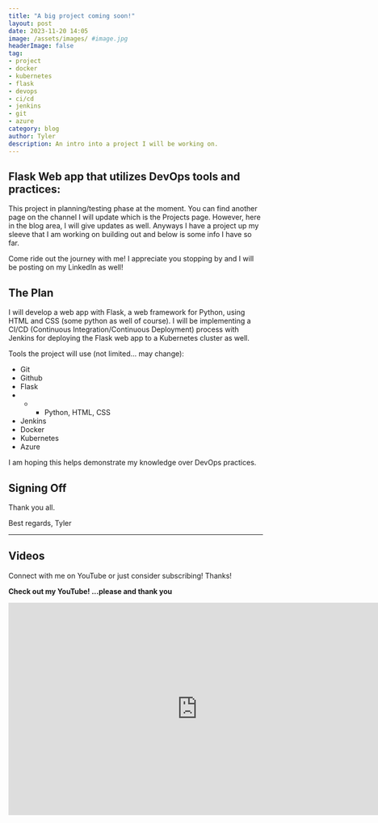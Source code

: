 ```yaml
---
title: "A big project coming soon!"
layout: post
date: 2023-11-20 14:05 
image: /assets/images/ #image.jpg
headerImage: false
tag:
- project
- docker
- kubernetes
- flask
- devops
- ci/cd
- jenkins
- git
- azure
category: blog
author: Tyler
description: An intro into a project I will be working on.
---
```


## Flask Web app that utilizes DevOps tools and practices:

This project in planning/testing phase at the moment. You can find another page on the channel I will update which is the Projects page. However, here in the blog area, I will give updates as well. Anyways I have a project up my sleeve that I am working on building out and below is some info I have so far.

Come ride out the journey with me! I appreciate you stopping by and I will be posting on my LinkedIn as well!

## The Plan

I will develop a web app with Flask, a web framework for Python, using HTML and CSS (some python as well of course). I will be implementing a CI/CD (Continuous Integration/Continuous Deployment) process with Jenkins for deploying the Flask web app to a Kubernetes cluster as well.

Tools the project will use (not limited... may change):
- Git
- Github
- Flask
- - - Python, HTML, CSS
- Jenkins
- Docker
- Kubernetes
- Azure

I am hoping this helps demonstrate my knowledge over DevOps practices.

## Signing Off

Thank you all.

Best regards,
Tyler

--- 

## Videos

Connect with me on YouTube or just consider subscribing! Thanks!

**Check out my YouTube! ...please and thank you**

<iframe width="747" height="420" src="https://www.youtube.com/embed/VRXHawfSMuM" title="The Shared Responsibility Model Overview" frameborder="0" allow="accelerometer; autoplay; clipboard-write; encrypted-media; gyroscope; picture-in-picture; web-share" allowfullscreen></iframe>

[1]: https://daringfireball.net/projects/markdown/
[2]: https://www.fileformat.info/info/unicode/char/2163/index.htm
[3]: https://www.markitdown.net/
[4]: https://daringfireball.net/projects/markdown/basics
[5]: https://daringfireball.net/projects/markdown/syntax
[6]: https://kune.fr/wp-content/uploads/2013/10/ghost-blog.jpg
